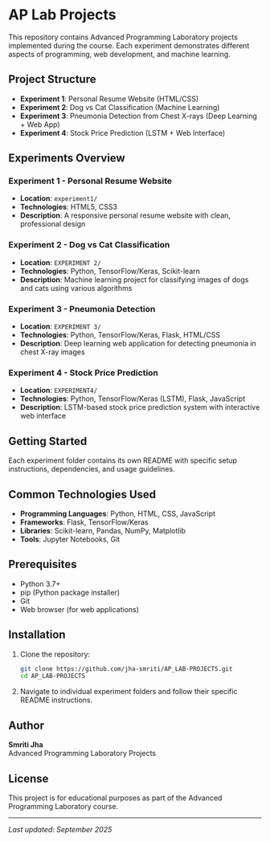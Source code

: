 # AP Lab Projects

This repository contains Advanced Programming Laboratory projects implemented during the course. Each experiment demonstrates different aspects of programming, web development, and machine learning.

## Project Structure

- **Experiment 1**: Personal Resume Website (HTML/CSS)
- **Experiment 2**: Dog vs Cat Classification (Machine Learning)
- **Experiment 3**: Pneumonia Detection from Chest X-rays (Deep Learning + Web App)
- **Experiment 4**: Stock Price Prediction (LSTM + Web Interface)

## Experiments Overview

### Experiment 1 - Personal Resume Website
- **Location**: `experiment1/`
- **Technologies**: HTML5, CSS3
- **Description**: A responsive personal resume website with clean, professional design

### Experiment 2 - Dog vs Cat Classification
- **Location**: `EXPERIMENT 2/`
- **Technologies**: Python, TensorFlow/Keras, Scikit-learn
- **Description**: Machine learning project for classifying images of dogs and cats using various algorithms

### Experiment 3 - Pneumonia Detection
- **Location**: `EXPERIMENT 3/`
- **Technologies**: Python, TensorFlow/Keras, Flask, HTML/CSS
- **Description**: Deep learning web application for detecting pneumonia in chest X-ray images

### Experiment 4 - Stock Price Prediction
- **Location**: `EXPERIMENT4/`
- **Technologies**: Python, TensorFlow/Keras (LSTM), Flask, JavaScript
- **Description**: LSTM-based stock price prediction system with interactive web interface

## Getting Started

Each experiment folder contains its own README with specific setup instructions, dependencies, and usage guidelines.

## Common Technologies Used

- **Programming Languages**: Python, HTML, CSS, JavaScript
- **Frameworks**: Flask, TensorFlow/Keras
- **Libraries**: Scikit-learn, Pandas, NumPy, Matplotlib
- **Tools**: Jupyter Notebooks, Git

## Prerequisites

- Python 3.7+
- pip (Python package installer)
- Git
- Web browser (for web applications)

## Installation

1. Clone the repository:
   ```bash
   git clone https://github.com/jha-smriti/AP_LAB-PROJECTS.git
   cd AP_LAB-PROJECTS
   ```

2. Navigate to individual experiment folders and follow their specific README instructions.

## Author

**Smriti Jha**  
Advanced Programming Laboratory Projects

## License

This project is for educational purposes as part of the Advanced Programming Laboratory course.

---
*Last updated: September 2025*